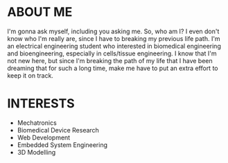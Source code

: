 <!--
## Hi there 👋
**wijdanmkh-insk/wijdanmkh-insk** is a ✨ _special_ ✨ repository because its `README.md` (this file) appears on your GitHub profile.

Here are some ideas to get you started:

- 🔭 I’m currently working on ...
- 🌱 I’m currently learning ...
- 👯 I’m looking to collaborate on ...
- 🤔 I’m looking for help with ...
- 💬 Ask me about ...
- 📫 How to reach me: ...
- 😄 Pronouns: ...
- ⚡ Fun fact: ...
-->

# ABOUT ME
I'm gonna ask myself, including you asking me. So, who am I? I even don't know who I'm really are, since I have to breaking my previous life path. I'm an electrical engineering student who interested in biomedical engineering and bioengineering, especially in cells/tissue engineering. I know that I'm not new here, but since I'm breaking the path of my life that I have been dreaming that for such a long time, make me have to put an extra effort to keep it on track. 

# INTERESTS
- Mechatronics
- Biomedical Device Research
- Web Development
- Embedded System Engineering
- 3D Modelling
